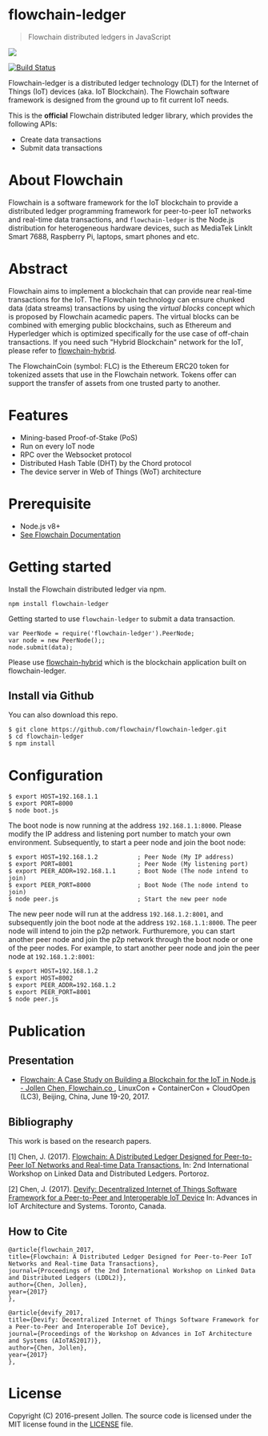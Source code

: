 # flowchain-ledger
> Flowchain distributed ledgers in JavaScript

![](https://flowchain.co/static/logo-text@128.png)

[![Build Status](https://travis-ci.org/flowchain/flowchain-ledger.svg?branch=master)](https://travis-ci.org/flowchain/flowchain-ledger)

Flowchain-ledger is a distributed ledger technology (DLT) for the Internet of Things (IoT) devices (aka. IoT Blockchain). The Flowchain software framework is designed from the ground up to fit current IoT needs.

This is the **official** Flowchain distributed ledger library, which provides the following APIs:
* Create data transactions
* Submit data transactions

# About Flowchain

Flowchain is a software framework for the IoT blockchain to provide a distributed ledger programming framework for peer-to-peer IoT networks and real-time data transactions, and ```flowchain-ledger``` is the Node.js distribution for heterogeneous hardware devices, such as MediaTek LinkIt Smart 7688, Raspberry Pi, laptops, smart phones and etc.

# Abstract

Flowchain aims to implement a blockchain that can provide near real-time transactions for the IoT. The Flowchain technology can ensure chunked data (data streams) transactions by using the *virtual blocks* concept which is proposed by Flowchain acamedic papers. The virtual blocks can be combined with emerging public blockchains, such as Ethereum and Hyperledger which is optimized specifically for the use case of off-chain transactions. If you need such "Hybrid Blockchain" network for the IoT, please refer to [flowchain-hybrid](https://github.com/flowchain/flowchain-hybrid).


The FlowchainCoin (symbol: FLC) is the Ethereum ERC20 token for tokenized assets that use in the Flowchain network. Tokens offer can support the transfer of assets from one trusted party to another.

# Features

* Mining-based Proof-of-Stake (PoS)
* Run on every IoT node
* RPC over the Websocket protocol
* Distributed Hash Table (DHT) by the Chord protocol
* The device server in Web of Things (WoT) architecture

# Prerequisite

* Node.js v8+
* [See Flowchain Documentation](https://github.com/flowchain/flowchain-ledger/wiki)


# Getting started

Install the Flowchain distributed ledger via npm.

```
npm install flowchain-ledger
```

Getting started to use `flowchain-ledger` to submit a data transaction.

```
var PeerNode = require('flowchain-ledger').PeerNode;
var node = new PeerNode();;
node.submit(data);
```

Please use [flowchain-hybrid](https://github.com/flowchain/flowchain-hybrid) which is the blockchain application built on flowchain-ledger.


## Install via Github

You can also download this repo.

```
$ git clone https://github.com/flowchain/flowchain-ledger.git
$ cd flowchain-ledger
$ npm install
```

# Configuration

```
$ export HOST=192.168.1.1
$ export PORT=8000
$ node boot.js
```

The boot node is now running at the address ```192.168.1.1:8000```. Please modify the IP address and listening port number to match your own environment. Subsequently, to start a peer node and join the boot node:

```
$ export HOST=192.168.1.2           ; Peer Node (My IP address)
$ export PORT=8001                  ; Peer Node (My listening port)
$ export PEER_ADDR=192.168.1.1      ; Boot Node (The node intend to join)
$ export PEER_PORT=8000             ; Boot Node (The node intend to join)
$ node peer.js                      ; Start the new peer node
```

The new peer node will run at the address ```192.168.1.2:8001```, and subsequently join the boot node at the address ```192.168.1.1:8000```. The peer node will intend to join the p2p network. Furthuremore, you can start another peer node and join the p2p network through the boot node or one of the peer nodes. For example, to start another peer node and join the peer node at ```192.168.1.2:8001```:

```
$ export HOST=192.168.1.2
$ export HOST=8002
$ export PEER_ADDR=192.168.1.2
$ export PEER_PORT=8001
$ node peer.js
```

# Publication

## Presentation

* [Flowchain: A Case Study on Building a Blockchain for the IoT in Node.js - Jollen Chen, Flowchain.co
](https://lc3china2017.sched.com/event/Aedw/flowchain-a-case-study-on-building-a-blockchain-for-the-iot-in-nodejs-ce-jollen-chen-flowchainco), LinuxCon + ContainerCon + CloudOpen (LC3), Beijing, China, June 19-20, 2017.

## Bibliography

This work is based on the research papers.

[1] Chen, J. (2017). [Flowchain: A Distributed Ledger Designed for Peer-to-Peer IoT Networks and Real-time Data Transactions.](https://sites.google.com/site/lddleswc17/program) In: 2nd International Workshop on Linked Data and Distributed Ledgers. Portoroz.

[2] Chen, J. (2017). [Devify: Decentralized Internet of Things Software Framework for a Peer-to-Peer and Interoperable IoT Device](https://sites.google.com/view/aiotas2017/program?authuser=0) In: Advances in IoT Architecture and Systems. Toronto, Canada.

## How to Cite

```
@article{flowchain_2017,
title={Flowchain: A Distributed Ledger Designed for Peer-to-Peer IoT Networks and Real-time Data Transactions},
journal={Proceedings of the 2nd International Workshop on Linked Data and Distributed Ledgers (LDDL2)},
author={Chen, Jollen},
year={2017}
},

@article{devify_2017,
title={Devify: Decentralized Internet of Things Software Framework for a Peer-to-Peer and Interoperable IoT Device},
journal={Proceedings of the Workshop on Advances in IoT Architecture and Systems (AIoTAS2017)},
author={Chen, Jollen},
year={2017}
},
```

# License

Copyright (C) 2016-present Jollen. The source code is licensed under the MIT license found in the [LICENSE](LICENSE) file.
